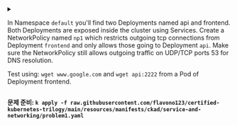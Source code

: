 <details>
<summary>

In Namespace `default` you'll find two Deployments named api and frontend. Both Deployments are exposed inside the cluster using Services. Create a NetworkPolicy named `np1` which restricts outgoing tcp connections from Deployment `frontend` and only allows those going to Deployment `api`. Make sure the NetworkPolicy still allows outgoing traffic on UDP/TCP ports 53 for DNS resolution.

Test using: `wget www.google.com` and `wget api:2222` from a Pod of Deployment frontend.

</summary>


```yaml
apiVersion: networking.k8s.io/v1
kind: NetworkPolicy
metadata:
  name: np1
  namespace: venus
spec:
  podSelector:
    matchLabels:
      id: frontend
  policyTypes:
  - Egress
  egress:
  - to:
    - podSelector:
        matchLabels:
          id: api
  - ports:
    - port: 53
      protocol: UDP
    - port: 53
      protocol: TCP
```
</details>

**문제 준비: `k apply -f raw.githubusercontent.com/flavono123/certified-kubernetes-trilogy/main/resources/manifests/ckad/service-and-networking/problem1.yaml`**
